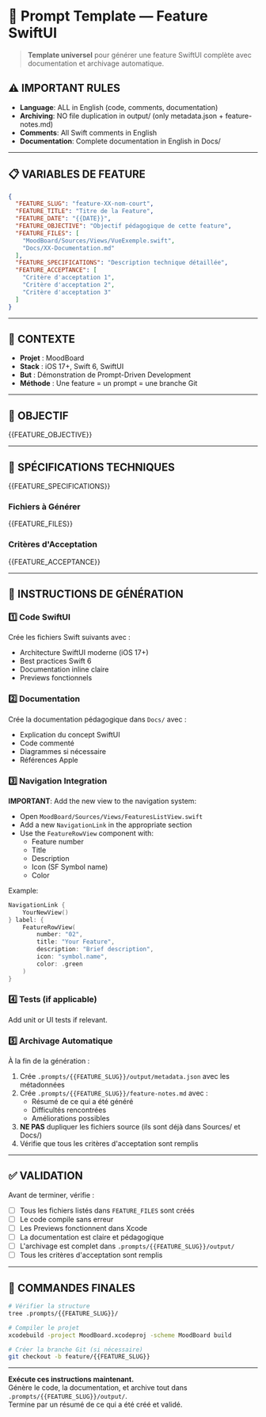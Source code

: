 # 🎯 Prompt Template — Feature SwiftUI

> **Template universel** pour générer une feature SwiftUI complète avec documentation et archivage automatique.

## ⚠️ IMPORTANT RULES

- **Language**: ALL in English (code, comments, documentation)
- **Archiving**: NO file duplication in output/ (only metadata.json + feature-notes.md)
- **Comments**: All Swift comments in English
- **Documentation**: Complete documentation in English in Docs/

---

## 📋 VARIABLES DE FEATURE

```json
{
  "FEATURE_SLUG": "feature-XX-nom-court",
  "FEATURE_TITLE": "Titre de la Feature",
  "FEATURE_DATE": "{{DATE}}",
  "FEATURE_OBJECTIVE": "Objectif pédagogique de cette feature",
  "FEATURE_FILES": [
    "MoodBoard/Sources/Views/VueExemple.swift",
    "Docs/XX-Documentation.md"
  ],
  "FEATURE_SPECIFICATIONS": "Description technique détaillée",
  "FEATURE_ACCEPTANCE": [
    "Critère d'acceptation 1",
    "Critère d'acceptation 2",
    "Critère d'acceptation 3"
  ]
}
```

---

## 🧩 CONTEXTE

- **Projet** : MoodBoard
- **Stack** : iOS 17+, Swift 6, SwiftUI
- **But** : Démonstration de Prompt-Driven Development
- **Méthode** : Une feature = un prompt = une branche Git

---

## 🎯 OBJECTIF

{{FEATURE_OBJECTIVE}}

---

## 📝 SPÉCIFICATIONS TECHNIQUES

{{FEATURE_SPECIFICATIONS}}

### Fichiers à Générer

{{FEATURE_FILES}}

### Critères d'Acceptation

{{FEATURE_ACCEPTANCE}}

---

## 🧱 INSTRUCTIONS DE GÉNÉRATION

### 1️⃣ Code SwiftUI

Crée les fichiers Swift suivants avec :
- Architecture SwiftUI moderne (iOS 17+)
- Best practices Swift 6
- Documentation inline claire
- Previews fonctionnels

### 2️⃣ Documentation

Crée la documentation pédagogique dans `Docs/` avec :
- Explication du concept SwiftUI
- Code commenté
- Diagrammes si nécessaire
- Références Apple

### 3️⃣ Navigation Integration

**IMPORTANT**: Add the new view to the navigation system:
- Open `MoodBoard/Sources/Views/FeaturesListView.swift`
- Add a new `NavigationLink` in the appropriate section
- Use the `FeatureRowView` component with:
  - Feature number
  - Title
  - Description
  - Icon (SF Symbol name)
  - Color

Example:
```swift
NavigationLink {
    YourNewView()
} label: {
    FeatureRowView(
        number: "02",
        title: "Your Feature",
        description: "Brief description",
        icon: "symbol.name",
        color: .green
    )
}
```

### 4️⃣ Tests (if applicable)

Add unit or UI tests if relevant.

### 5️⃣ Archivage Automatique

À la fin de la génération :
1. Crée `.prompts/{{FEATURE_SLUG}}/output/metadata.json` avec les métadonnées
2. Crée `.prompts/{{FEATURE_SLUG}}/feature-notes.md` avec :
   - Résumé de ce qui a été généré
   - Difficultés rencontrées
   - Améliorations possibles
3. **NE PAS** dupliquer les fichiers source (ils sont déjà dans Sources/ et Docs/)
4. Vérifie que tous les critères d'acceptation sont remplis

---

## ✅ VALIDATION

Avant de terminer, vérifie :

- [ ] Tous les fichiers listés dans `FEATURE_FILES` sont créés
- [ ] Le code compile sans erreur
- [ ] Les Previews fonctionnent dans Xcode
- [ ] La documentation est claire et pédagogique
- [ ] L'archivage est complet dans `.prompts/{{FEATURE_SLUG}}/output/`
- [ ] Tous les critères d'acceptation sont remplis

---

## 🚀 COMMANDES FINALES

```bash
# Vérifier la structure
tree .prompts/{{FEATURE_SLUG}}/

# Compiler le projet
xcodebuild -project MoodBoard.xcodeproj -scheme MoodBoard build

# Créer la branche Git (si nécessaire)
git checkout -b feature/{{FEATURE_SLUG}}
```

---

**Exécute ces instructions maintenant.**  
Génère le code, la documentation, et archive tout dans `.prompts/{{FEATURE_SLUG}}/output/`.  
Termine par un résumé de ce qui a été créé et validé.

